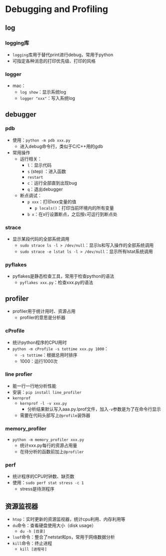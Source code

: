 # Debugging and Profiling

## log

### logging库

- `logging`库用于替代print进行debug，常用于python
- 可指定各种消息的打印优先级、打印的风格

### logger

- mac：
  - `log show`：显示系统log
  - `logger "xxx"`：写入系统log

## debugger

### pdb

- 使用：`python -m pdb xxx.py`
  - 进入debug命令行，类似于C/C++用的gdb
- 常用操作
  - 运行相关：
    - `l`：显示代码
    - `s` (step) ：进入函数
    - `restart`
    - `c`：运行全部直到出现bug
    - `q`：退出debugger
  - 断点调试：
    - `p xxx`：打印xxx变量的值
      - `p locals()`：打印当前环境内的所有变量
    - `b x`：在x行设置断点，之后按`c`可运行到断点处

### strace

- 显示某段代码的全部系统调用
  - `sudo strace ls -l > /dev/null`：显示ls和写入操作的全部系统调用
  - `sudo strace -e lstat ls -l > /dev/null`：显示所有lstat系统调用

### pyflakes

- pyflakes是静态检查工具，常用于检查python的语法
  - `pyflakes xxx.py`：检查xxx.py的语法

## profiler

- profiler用于统计用时、资源占用
  - profiler的意思是分析器

### cProfile

- 统计python程序的CPU用时
- `python -m cProfile -s tottime xxx.py 1000`：
  - `-s tottime`：根据总用时排序
  - 1000：运行1000次

### line profier

- 能一行一行地分析性能
- 安装：`pip install line_profiler`
- `kernprof`
  - `kernprof -l -v xxx.py`
    - 分析结果默认写入aaa.py.lprof文件，加入`-v`参数是为了在命令行显示
  - 需要在代码头部写上`@profile`装饰器

### memory_profiler

- `python -m memory_profiler xxx.py`
  - 统计xxx.py每行的资源占用量
  - 在待分析的函数前加上`@profiler`

### perf

- 统计程序的CPU时钟数、缺页数
- 使用：`sudo perf stat stress -c 1`
  - stress是待测程序

## 资源监视器

- `htop`：实时更新的资源监视器，统计cpu利用、内存利用等
- `du`命令：查看硬盘使用大小（disk usage）
  - `du -h [目录]`
- `lsof`命令：整合了netstat和ps，常用于网络数据分析
- `kill`命令：终止进程
  - `kill [进程号]`
